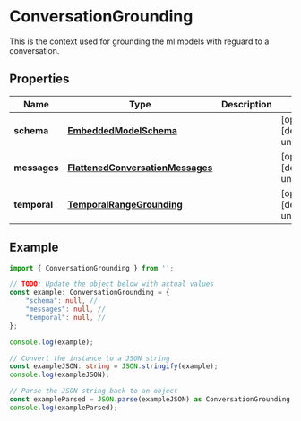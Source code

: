 
# ConversationGrounding

This is the context used for grounding the ml models with reguard to a conversation.

## Properties

Name | Type | Description | Notes
------------ | ------------- | ------------- | -------------
**schema** | [**EmbeddedModelSchema**](EmbeddedModelSchema) |  | [optional] [default to undefined]
**messages** | [**FlattenedConversationMessages**](FlattenedConversationMessages) |  | [optional] [default to undefined]
**temporal** | [**TemporalRangeGrounding**](TemporalRangeGrounding) |  | [optional] [default to undefined]

## Example

```typescript
import { ConversationGrounding } from '';

// TODO: Update the object below with actual values
const example: ConversationGrounding = {
    "schema": null, // 
    "messages": null, // 
    "temporal": null, // 
};

console.log(example);

// Convert the instance to a JSON string
const exampleJSON: string = JSON.stringify(example);
console.log(exampleJSON);

// Parse the JSON string back to an object
const exampleParsed = JSON.parse(exampleJSON) as ConversationGrounding;
console.log(exampleParsed);
```




